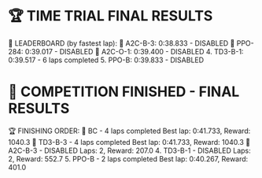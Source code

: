 🏆 TIME TRIAL FINAL RESULTS
============================================================
🥇 LEADERBOARD (by fastest lap):
   🥇 A2C-B-3: 0:38.833 - DISABLED
   🥈 PPO-284: 0:39.017 - DISABLED
   🥉 A2C-O-1: 0:39.400 - DISABLED
   4. TD3-B-1: 0:39.517 - 6 laps completed
   5. PPO-B: 0:39.833 - DISABLED



🏁 COMPETITION FINISHED - FINAL RESULTS
============================================================
🏆 FINISHING ORDER:
   🥇 BC - 4 laps completed
      Best lap: 0:41.733, Reward: 1040.3
   🥈 TD3-B-3 - 4 laps completed
      Best lap: 0:41.733, Reward: 1040.3
   🥉 A2C-B-3 - DISABLED
      Laps: 2, Reward: 207.0
   4. TD3-B-1 - DISABLED
      Laps: 2, Reward: 552.7
   5. PPO-B - 2 laps completed
      Best lap: 0:40.267, Reward: 401.0
